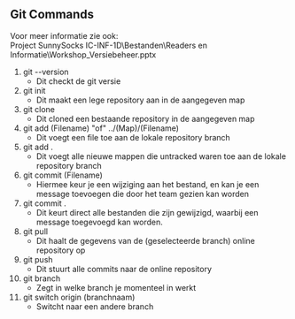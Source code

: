 ## Git Commands    
    
Voor meer informatie zie ook:    
Project SunnySocks IC-INF-1D\Bestanden\Readers en Informatie\Workshop_Versiebeheer.pptx    
    
1. git --version    
    - Dit checkt de git versie    
2. git init    
    - Dit maakt een lege repository aan in de aangegeven map    
3. git clone    
    - Dit cloned een bestaande repository in de aangegeven map    
4. git add (Filename) "of" ../(Map)/(Filename)    
    - Dit voegt een file toe aan de lokale repository branch    
5. git add .    
    - Dit voegt alle nieuwe mappen die untracked waren toe aan de lokale repository branch    
6. git commit (Filename)    
    - Hiermee keur je een wijziging aan het bestand, en kan je een message toevoegen die door het team gezien kan worden    
7. git commit .    
    - Dit keurt direct alle bestanden die zijn gewijzigd, waarbij een message toegevoegd kan worden.    
8. git pull    
    - Dit haalt de gegevens van de (geselecteerde branch) online repository op    
9. git push    
    - Dit stuurt alle commits naar de online repository    
10. git branch    
    - Zegt in welke branch je momenteel in werkt    
11. git switch origin (branchnaam)    
    - Switcht naar een andere branch    
    
